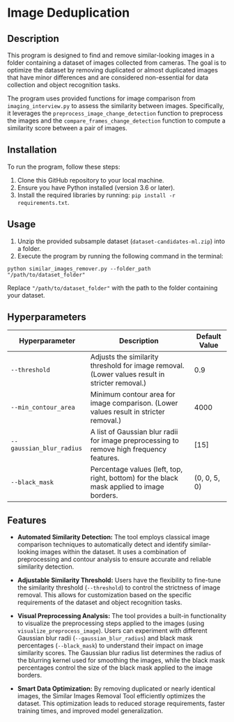 # Image Deduplication

## Description

This program is designed to find and remove similar-looking images in a folder containing a dataset of images collected from cameras. The goal is to optimize the dataset by removing duplicated or almost duplicated images that have minor differences and are considered non-essential for data collection and object recognition tasks.

The program uses provided functions for image comparison from `imaging_interview.py` to assess the similarity between images. Specifically, it leverages the `preprocess_image_change_detection` function to preprocess the images and the `compare_frames_change_detection` function to compute a similarity score between a pair of images.

[comment]: <> (## Subsample Dataset)

[comment]: <> (For experimentation, we have provided a subsample of our dataset in the `dataset-candidates-ml.zip` file. The dataset filenames are formatted as follows: `c%camera_id%-%timestamp%.png`. The timestamps may be in two different formats.)

## Installation

To run the program, follow these steps:

1. Clone this GitHub repository to your local machine.
2. Ensure you have Python installed (version 3.6 or later).
3. Install the required libraries by running: `pip install -r requirements.txt`.

## Usage

1. Unzip the provided subsample dataset (`dataset-candidates-ml.zip`) into a folder.
2. Execute the program by running the following command in the terminal:

```python similar_images_remover.py --folder_path "/path/to/dataset_folder"```

Replace `"/path/to/dataset_folder"` with the path to the folder containing your dataset.

## Hyperparameters
| Hyperparameter               | Description                                                                                   | Default Value   |
|------------------------------|-----------------------------------------------------------------------------------------------|-----------------|
| `--threshold`                | Adjusts the similarity threshold for image removal. (Lower values result in stricter removal.) | 0.9             |
| `--min_contour_area`         | Minimum contour area for image comparison. (Lower values result in stricter removal.)        | 4000            |
| `--gaussian_blur_radius`     | A list of Gaussian blur radii for image preprocessing to remove high frequency features.                                      | [15]            |
| `--black_mask`               | Percentage values (left, top, right, bottom) for the black mask applied to image borders.    | (0, 0, 5, 0)    |


## Features

- **Automated Similarity Detection:** The tool employs classical image comparison techniques to automatically detect and identify similar-looking images within the dataset. It uses a combination of preprocessing and contour analysis to ensure accurate and reliable similarity detection.


- **Adjustable Similarity Threshold:** Users have the flexibility to fine-tune the similarity threshold (`--threshold`) to control the strictness of image removal. This allows for customization based on the specific requirements of the dataset and object recognition tasks.


- **Visual Preprocessing Analysis:** The tool provides a built-in functionality to visualize the preprocessing steps applied to the images (using `visualize_preprocess_image`). Users can experiment with different Gaussian blur radii (`--gaussian_blur_radius`) and black mask percentages (`--black_mask`) to understand their impact on image similarity scores. The Gaussian blur radius list determines the radius of the blurring kernel used for smoothing the images, while the black mask percentages control the size of the black mask applied to the image borders.


- **Smart Data Optimization:** By removing duplicated or nearly identical images, the Similar Images Removal Tool efficiently optimizes the dataset. This optimization leads to reduced storage requirements, faster training times, and improved model generalization.

